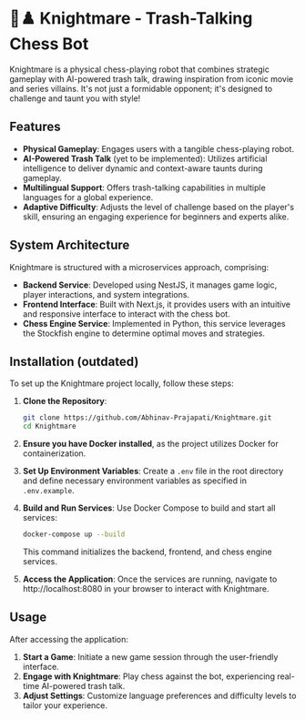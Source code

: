 # 👾♟️ Knightmare - Trash-Talking Chess Bot 

Knightmare is a physical chess-playing robot that combines strategic gameplay with AI-powered trash talk, drawing inspiration from iconic movie and series villains. It's not just a formidable opponent; it's designed to challenge and taunt you with style!

## Features

- **Physical Gameplay**: Engages users with a tangible chess-playing robot.
- **AI-Powered Trash Talk** (yet to be implemented): Utilizes artificial intelligence to deliver dynamic and context-aware taunts during gameplay.
- **Multilingual Support**: Offers trash-talking capabilities in multiple languages for a global experience.
- **Adaptive Difficulty**: Adjusts the level of challenge based on the player's skill, ensuring an engaging experience for beginners and experts alike.

## System Architecture

Knightmare is structured with a microservices approach, comprising:

- **Backend Service**: Developed using NestJS, it manages game logic, player interactions, and system integrations.
- **Frontend Interface**: Built with Next.js, it provides users with an intuitive and responsive interface to interact with the chess bot.
- **Chess Engine Service**: Implemented in Python, this service leverages the Stockfish engine to determine optimal moves and strategies.

## Installation (outdated)

To set up the Knightmare project locally, follow these steps:

1. **Clone the Repository**:
   ```bash
   git clone https://github.com/Abhinav-Prajapati/Knightmare.git
   cd Knightmare
   ```

2. **Ensure you have Docker installed**, as the project utilizes Docker for containerization.

3. **Set Up Environment Variables**:
   Create a `.env` file in the root directory and define necessary environment variables as specified in `.env.example`.

4. **Build and Run Services**:
   Use Docker Compose to build and start all services:
   ```bash
   docker-compose up --build
   ```
   This command initializes the backend, frontend, and chess engine services.

5. **Access the Application**:
   Once the services are running, navigate to http://localhost:8080 in your browser to interact with Knightmare.

## Usage

After accessing the application:

1. **Start a Game**: Initiate a new game session through the user-friendly interface.
2. **Engage with Knightmare**: Play chess against the bot, experiencing real-time AI-powered trash talk.
3. **Adjust Settings**: Customize language preferences and difficulty levels to tailor your experience.
